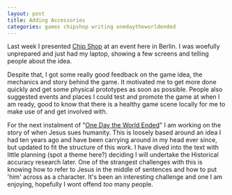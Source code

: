 ```yaml
---
layout: post
title: Adding Accessories
categories: games chipshop writing onedaytheworldended
---
```


Last week I presented [Chip Shop](http://chipshopgame.com) at an event here in Berlin. I was woefully unprepared and just had my laptop, showing a few screens and telling people about the idea.

Despite that, I got some really good feedback on the game idea, the mechanics and story behind the game. It motivated me to get more done quickly and get some physical prototypes as soon as possible. People also suggested events and places I could test and promote the game at when I am ready, good to know that there is a healthy game scene locally for me to make use of and get involved with.

For the next instalment of "[One Day the World Ended](http://onedaytheworldended.com)" I am working on the story of when Jesus sues humanity. This is loosely based around an idea I had ten years ago and have been carrying around in my head ever since, but updated to fit the structure of this work. I have dived into the text with little planning (spot a theme here?) deciding I will undertake the Historical accuracy research later. One of the strangest challenges with this is knowing how to refer to Jesus in the middle of sentences and how to put 'him' across as a character. It's been an interesting challenge and one I am enjoying, hopefully I wont offend _too_ many people.
